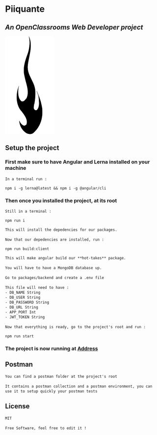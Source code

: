 # Piiquante

## _An OpenClassrooms Web Developer project_

![Piiquante's logo](https://github.com/Florok10/piiquante/blob/main/packages/frontend/src/assets/images/flame.png 'Awesome logo')

## Setup the project

### First make sure to have Angular and Lerna installed on your machine

    In a terminal run :

```console
npm i -g lerna@latest && npm i -g @angular/cli
```

### Then once you installed the project, at its **root**

    Still in a terminal :

```console
npm run i
```

    This will install the depedencies for our packages.

    Now that our depedencies are installed, run :

```console
npm run build:client
```

    This will make angular build our **hot-takes** package.

    You will have to have a MongoDB database up.

    Go to packages/backend and create a .env file

    This file will need to have :
    - DB_NAME String
    - DB_USER String
    - DB_PASSWORD String
    - DB_URL String
    - APP_PORT Int
    - JWT_TOKEN String

    Now that everything is ready, go to the project's root and run :

```console
npm run start
```

### The project is now running at [Address](http://localhost:4200)

## Postman

    You can find a postman folder at the project's root

    It contains a postman collection and a postman environment, you can use it to setup quickly your postman tests

## License

    MIT

    Free Software, feel free to edit it !

